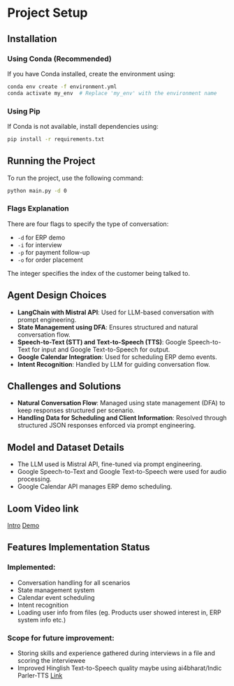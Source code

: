 # Project Setup

## Installation

### Using Conda (Recommended)
If you have Conda installed, create the environment using:
```sh
conda env create -f environment.yml
conda activate my_env  # Replace 'my_env' with the environment name
```

### Using Pip
If Conda is not available, install dependencies using:
```sh
pip install -r requirements.txt
```

## Running the Project
To run the project, use the following command:
```sh
python main.py -d 0
```

### Flags Explanation
There are four flags to specify the type of conversation:
- `-d` for ERP demo
- `-i` for interview
- `-p` for payment follow-up
- `-o` for order placement

The integer specifies the index of the customer being talked to.

## Agent Design Choices
- **LangChain with Mistral API**: Used for LLM-based conversation with prompt engineering.
- **State Management using DFA**: Ensures structured and natural conversation flow.
- **Speech-to-Text (STT) and Text-to-Speech (TTS)**: Google Speech-to-Text for input and Google Text-to-Speech for output.
- **Google Calendar Integration**: Used for scheduling ERP demo events.
- **Intent Recognition**: Handled by LLM for guiding conversation flow.

## Challenges and Solutions
- **Natural Conversation Flow**: Managed using state management (DFA) to keep responses structured per scenario.
- **Handling Data for Scheduling and Client Information**: Resolved through structured JSON responses enforced via prompt engineering.

## Model and Dataset Details
- The LLM used is Mistral API, fine-tuned via prompt engineering.
- Google Speech-to-Text and Google Text-to-Speech were used for audio processing.
- Google Calendar API manages ERP demo scheduling.

## Loom Video link
[Intro](https://www.loom.com/share/bb590f88f78040bb83d6ce182cc829af?sid=e1e4693d-0f48-43cf-8548-69a073ada110)
[Demo](https://www.loom.com/share/6ae86f39f80b48a68dd03591bbf71efc?sid=c4431adf-191c-4d0e-985a-657cff8b2c2a)

## Features Implementation Status
### Implemented:
- Conversation handling for all scenarios
- State management system
- Calendar event scheduling
- Intent recognition
- Loading user info from files (eg. Products user showed interest in, ERP system info etc.)

### Scope for future improvement:
- Storing skills and experience gathered during interviews in a file and scoring the interviewee
- Improved Hinglish Text-to-Speech quality maybe using ai4bharat/Indic Parler-TTS [Link](https://huggingface.co/ai4bharat/indic-parler-tts#indic-parler-tts)

